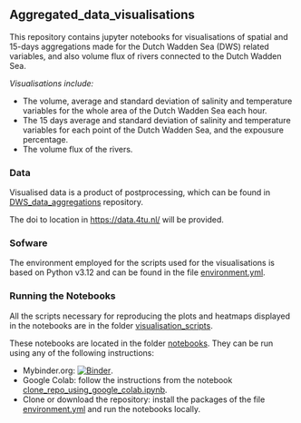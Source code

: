 ## Aggregated_data_visualisations
This repository contains jupyter notebooks for visualisations of spatial and 15-days aggregations made for the Dutch Wadden Sea (DWS) related variables, and also volume flux of rivers connected to the Dutch Wadden Sea.

*Visualisations include:*
- The volume, average and standard deviation of salinity and temperature variables for the whole area of the Dutch Wadden Sea each hour.
- The 15 days average and standard deviation of salinity and temperature variables for each point of the Dutch Wadden Sea, and the expousure percentage.
- The volume flux of the rivers.

### Data

Visualised data is a product of postprocessing, which can be found in [DWS_data_aggregations](https://github.com/LOCO-EX/DWS_data_aggregations) repository.

The doi to location in https://data.4tu.nl/ will be provided.

### Sofware
The environment employed for the scripts used for the visualisations is based on Python v3.12 and can be found in the file [environment.yml](https://github.com/LOCO-EX/Aggregated_data_visualisations/blob/main/environment.yml).


### Running the Notebooks
All the scripts necessary for reproducing the plots and heatmaps displayed in the notebooks are in the folder [visualisation_scripts](https://github.com/LOCO-EX/Aggregated_data_visualisations/tree/main/visualisation_scripts). 

These notebooks are located in the folder [notebooks](https://github.com/LOCO-EX/Aggregated_data_visualisations/tree/main/notebooks). They can be run using any of the following instructions:
- Mybinder.org: [![Binder](https://mybinder.org/badge_logo.svg)](https://mybinder.org/v2/gh/LOCO-EX/Aggregated_data_visualisations/main).
- Google Colab: follow the instructions from the notebook [clone_repo_using_google_colab.ipynb](https://github.com/LOCO-EX/Aggregated_data_visualisations/blob/main/clone_repo_using_google_colab.ipynb).
- Clone or download the repository: install the packages of the file [environment.yml](https://github.com/LOCO-EX/Aggregated_data_visualisations/blob/main/environment.yml) and run the notebooks locally.
